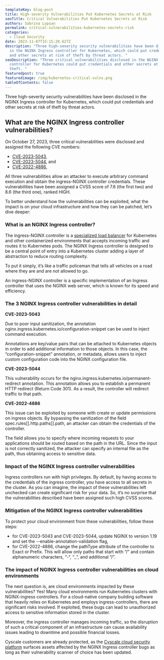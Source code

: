 ```yaml
---
templateKey: blog-post
title: High-severity Vulnerabilities Put Kubernetes Secrets at Risk
seoTitle: Critical Vulnerabilities Put Kubernetes Secrets at Risk
authors: Sabrina Lupșan
permalink: critical-vulnerabilities-kubernetes-secrets-risk
categories:
  - Cloud Security
date: 2023-11-07T15:15:20.627Z
description: "Three high-severity security vulnerabilities have been disclosed
  in the NGINX Ingress controller for Kubernetes, which could put credentials
  and other secrets at risk of theft by threat actors. "
seoDescription: "Three critical vulnerabilities disclosed in the NGINX Ingress
  controller for Kubernetes could put credentials and other secrets at risk of
  theft. "
featuredpost: true
featuredimage: /img/kubernetes-critical-vulns.png
tableOfContents: false
---
```

Three high-severity security vulnerabilities have been disclosed in the NGINX Ingress controller for Kubernetes, which could put credentials and other secrets at risk of theft by threat actors. 

## What are the NGINX Ingress controller vulnerabilities? 

On October 27, 2023, three critical vulnerabilities were disclosed and assigned the following CVE numbers: 

* [CVE-2023-5043](https://nvd.nist.gov/vuln/detail/CVE-2023-5043),  
* [CVE-2023-5044](https://nvd.nist.gov/vuln/detail/CVE-2023-5044), and  
* [CVE-2022-4886.](https://nvd.nist.gov/vuln/detail/CVE-2022-4886) 

All three vulnerabilities allow an attacker to execute arbitrary command execution and obtain the ingress-NGINX controller credentials. These vulnerabilities have been assigned a CVSS score of 7.6 (the first two) and 8.6 (the third one), ranked HIGH. 

To better understand how the vulnerabilities can be exploited, what the impact is on your cloud infrastructure and how they can be patched, let’s dive deeper: 

### What is an NGINX Ingress controller? 

The ingress-NGINX controller is a [specialized load balancer](https://www.nginx.com/resources/glossary/kubernetes-ingress-controller/) for Kubernetes and other containerized environments that accepts incoming traffic and routes it to Kubernetes pods. The NGINX Ingress controller is designed to be a central point of entry into a Kubernetes cluster adding a layer of abstraction to reduce routing complexity.  

To put it simply, it’s like a traffic policeman that tells all vehicles on a road where they are and are not allowed to go. 

An ingress-NGINX controller is a specific implementation of an Ingress controller that uses the NGINX web server, which is known for its speed and efficiency.   

### The 3 NGINX Ingress controller vulnerabilities in detail 

**CVE-2023-5043** 

Due to poor input sanitization, the annotation nginx.ingress.kubernetes.io/configuration-snippet can be used to inject command execution. 

Annotations are key/value pairs that can be attached to Kubernetes objects in order to add additional information to those objects. In this case, the “configuration-snippet” annotation, or metadata, allows users to inject custom configuration code into the NGINX configuration file. 

**CVE-2023-5044** 

This vulnerability occurs for the nginx.ingress.kubernetes.io/permanent-redirect annotation. This annotation allows you to establish a permanent HTTP redirect (Return Code 301). As a result, the controller will redirect traffic to that path.   

**CVE-2022-4886** 

This issue can be exploited by someone with create or update permissions on ingress objects. By bypassing the sanitization of the field spec.rules\[].http.paths\[].path, an attacker can obtain the credentials of the controller. 

The field allows you to specify where incoming requests to your applications should be routed based on the path in the URL. Since the input is not correctly sanitized, the attacker can specify an internal file as the path, thus obtaining access to sensitive data. 

### Impact of the NGINX Ingress controller vulnerabilities 

Ingress controllers run with high privileges. By default, by having access to the credentials of the ingress controller, you have access to all secrets in the cluster. As you can imagine, the impact of these vulnerabilities left unchecked can create significant risk for your data. So, it’s no surprise that the vulnerabilities described have been assigned such high CVSS scores.  

### Mitigation of the NGINX Ingress controller vulnerabilities 

To protect your cloud environment from these vulnerabilities, follow these steps: 

* for CVE-2023-5043 and CVE-2023-5044, update NGINX to version 1.19 and set the --enable-annotation-validation flag, 
* for CVE-2022-4886, change the pathType attribute of the controller to Exact or Prefix. This will allow only paths that start with “/” and contain alphanumeric characters, “-“, “_”, and additional “/”.  

### The impact of NGINX Ingress controller vulnerabilities on cloud environments  

The next question is, are cloud environments impacted by these vulnerabilities? Yes! Many cloud environments run Kubernetes clusters with NGINX-ingress controllers. For a cloud-native company building software that heavily relies on Kubernetes and employs ingress-controllers, there are significant risks involved. If exploited, these bugs can lead to unauthorized access to sensitive information stored in the cluster. 

Moreover, the ingress controller manages incoming traffic, so the disruption of such a critical component of an infrastructure can cause availability issues leading to downtime and possible financial losses. 

Cyscale customers are already protected, as the [Cyscale cloud security platform](https://cyscale.com/products/cloud-security-posture-management/) surfaces assets affected by the NGINX Ingress controller bugs as long as their vulnerability scanner of choice has been updated.